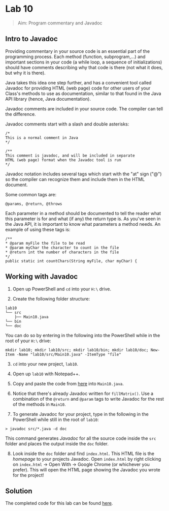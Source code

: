 # Lab 10

> Aim: Program commentary and Javadoc

## Intro to Javadoc
Providing commentary in your source code is an essential part of the programming process. Each method (function, subprogram,…) and important
sections in your code (a while loop, a sequence of initializations) should have comments
describing why that code is there (not what it does, but why it is there).

Java takes this idea one step further, and has a convenient tool called Javadoc for
providing HTML (web page) code for other users of your Class's methods to use as
documentation, similar to that found in the Java API library (hence, Java
documentation).

Javadoc comments are included in your source code. The compiler can tell the
difference.

Javadoc comments start with a slash and double asterisks:
```
/*
This is a normal comment in Java
*/

/**
This comment is javadoc, and will be included in separate
HTML (web page) format when the Javadoc tool is run
*/
```

Javadoc notation includes several tags which start with the "at" sign ("@") so the compiler
can recognize them and include them in the HTML document. 

Some common tags are:
```
@params, @return, @throws
```

Each parameter in a method should be documented to tell the reader what this parameter
is for and what (if any) the return type is. As you've seen in the Java API, it is important
to know what parameters a method needs. An example of using these tags is:
```
/**
* @param myFile the file to be read
* @param myChar the character to count in the file
* @return int the number of characters in the file
*/
public static int countChars(String myFile, char myChar) {
```

## Working with Javadoc
1. Open up PowerShell and `cd` into your `H:\` drive.

2. Create the following folder structure:
```
lab10
└── src
    ├── Main10.java
└── bin
└── doc
```
You can do so by entering in the following into the PowerShell while in the root of your `H:\` drive:
```
mkdir lab10; mkdir lab10/src; mkdir lab10/bin; mkdir lab10/doc; New-Item -Name "lab10/src/Main10.java" -ItemType "file"
```
 
3. `cd` into your new project, `lab10`.

4. Open up `lab10` with Notepad++.

5. Copy and paste the code from <a href="/Misc/TODO/Main10.java" target="_blank">here</a> into `Main10.java`.

6. Notice that there's already Javadoc written for `fillMatrix()`. Use a combination of the `@return` and `@param` tags to write Javadoc for the rest of the methods in `Main10`.

7. To generate Javadoc for your project, type in the following in the PowerShell while still in the root of `lab10`:
```
> javadoc src/*.java -d doc
```
This command generates *Javadoc* for all the source code inside the `src` folder and places the output inside the `doc` folder. 

8. Look inside the `doc` folder and find `index.html`. This HTML file is the *homepage* to your projects Javadoc. Open `index.html` by right clicking on `index.html` -> Open With -> Google Chrome (or whichever you prefer). This will open the HTML page showing the Javadoc you wrote for the project!

## Solution
The completed code for this lab can be found <a href="/Misc/Solutions/Main10.java" target="_blank">here</a>.